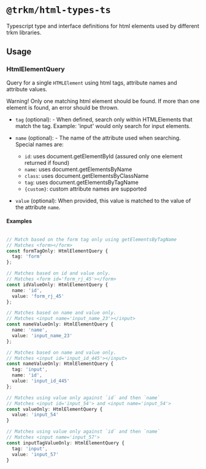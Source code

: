 # `@trkm/html-types-ts`

Typescript type and interface definitions for html elements used by different trkm libraries.

## Usage

### HtmlElementQuery

Query for a single `HTMLElement` using html tags, attribute names and attribute values.

Warning! Only one matching html element should be found. If more than one element is found, an error should be thrown.

* `tag` (optional): - When defined, search only within HTMLElements that match the tag. Example: 'input' would only search for input elements.

* `name` (optional): - The name of the attribute used when searching. Special names are:
  * `id`: uses document.getElementById (assured only one element returned if found)
  * `name`: uses document.getElementsByName
  * `class`: uses document.getElementsByClassName
  * `tag`: uses document.getElementsByTagName
  * `{custom}`: custom attribute names are supported

* `value` (optional): When provided, this value is matched to the value of the attribute `name`.

#### Examples

```typescript

// Match based on the form tag only using getElementsByTagName
// Matches <form></form>
const formTagOnly: HtmlElementQuery {
  tag: 'form'
};

// Matches based on id and value only.
// Matches <form id='form_rj_45'></form>
const idValueOnly: HtmlElementQuery {
  name: 'id',
  value: 'form_rj_45'
};

// Matches based on name and value only.
// Matches <input name='input_name_23'></input>
const nameValueOnly: HtmlElementQuery {
  name: 'name',
  value: 'input_name_23'
};

// Matches based on name and value only.
// Matches <input id='input_id_445'></input>
const nameValueOnly: HtmlElementQuery {
  tag: 'input',
  name: 'id',
  value: 'input_id_445'
};

// Matches using value only against `id` and then `name`
// Matches <input id='input_54'> and <input name='input_54'>
const valueOnly: HtmlElementQuery {
  value: 'input_54'
}

// Matches using value only against `id` and then `name`
// Matches <input name='input_57'>
const inputTagValueOnly: HtmlElementQuery {
  tag: 'input',
  value: 'input_57'
}
```
